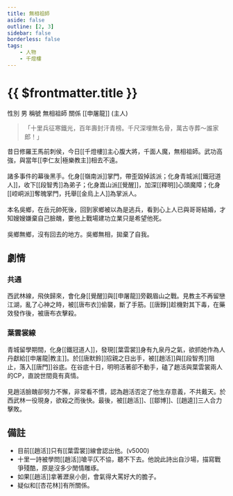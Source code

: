 ```yaml
---
title: 無相祖師
aside: false
outline: [2, 3]
sidebar: false
borderless: false
tags:
    - 人物
    - 千燈樓
---
```


# {{ $frontmatter.title }}

<ChTabs position="bottom">
	<ChTab title="無相祖師">
		<Ch src='/images/characters/special212/real.webp' position='right'/>
		<ChName nameZh='無相祖師' nameEn='Wu Xiang Zushi' position='right' />
		<ChTable>
			<ChTr>
				<ChTd isTitle=true>
					性別
				</ChTd>
				<ChTd>
					男
				</ChTd>
			</ChTr>
			<ChTr>
				<ChTd isTitle=true>
					稱號
				</ChTd>
				<ChTd>
					無相祖師
				</ChTd>
			</ChTr>
			<ChTr>
				<ChTd isTitle=true position='center'>
					關係
				</ChTd>
			</ChTr>
			<ChTr>
				<ChTd position='center'>
					[[申屠龍]] (主人)
				</ChTd>
			</ChTr>
		</ChTable>
	</ChTab>
</ChTabs>
<br>

> 「十里兵征寒鐵光，百年壽封汗青榜。千尺深埋無名骨，萬古寺葬～誰家郎！」

昔日修羅王馬前刺侯，今日[[千燈樓]]主心腹大將，千面人魔，無相祖師。武功高強，與當年[[李仁友|極樂教主]]相去不遠。
<br><br>
諸多事件的幕後黑手。化身[[嶺南派]]掌門，帶歪毀掉該派；化身青城派[[鐵冠道人]]，收下[[段智秀]]為弟子；化身嵩山派[[覺醒]]，加深[[釋明]]心頭魔障；化身[[崆峒派]]奪魄掌門，托舉[[金烏上人]]為掌派人。
<br><br>
本名吳鄉，在岳元帥死後，回到家鄉被以為是逃兵，看到心上人已與哥哥結婚，才知嫂嫂嫌棄自己臉醜，要他上戰場建功立業只是希望他死。
<br><br>
吳鄉無鄉，沒有回去的地方。吳鄉無相，拋棄了自我。

## 劇情

### 共通

西武林線，飛俠歸來，會化身[[覺醒]]與[[申屠龍]]旁觀眉山之戰。見教主不再留戀江湖，亂了心神之時，被[[唐布衣]]偷襲，斷了手筋。[[唐錚]]趁機對其下毒，在藥效發作後，被唐布衣擊殺。

### 葉雲裳線

青城留學期間，化身[[鐵冠道人]]，發現[[葉雲裳]]身有九泉丹之氣，欲抓她作為人丹獻給[[申屠龍|教主]]。於[[唐默鈴]]招親之日出手，被[[趙活]]與[[段智秀]]阻止，落入[[唐門]]谷底。在谷底十日，明明活著卻不動手，磕了趙活與葉雲裳兩人的CP，直說世間竟有真情。
<br><br>
見趙活臉醜卻努力不懈，非常看不慣，認為趙活否定了他生存意義，不共戴天。於西武林一役現身，欲殺之而後快。最後，被[[趙活]]、[[鄒博]]、[[趙逵]]三人合力擊敗。

## 備註

- 目前[[趙活]]只有[[葉雲裳]]線會認出他。(v5000)
- 十里一詩被學問[[趙活]]嗆平仄不協，聽不下去。他說此詩出自沙場，描寫戰爭殘酷，原是沒多少閒情雕琢。
- 如果[[趙活]]拿著瀝泉小劍，會氣得大罵好大的膽子。
- 疑似和[[杏花林]]有所關係。